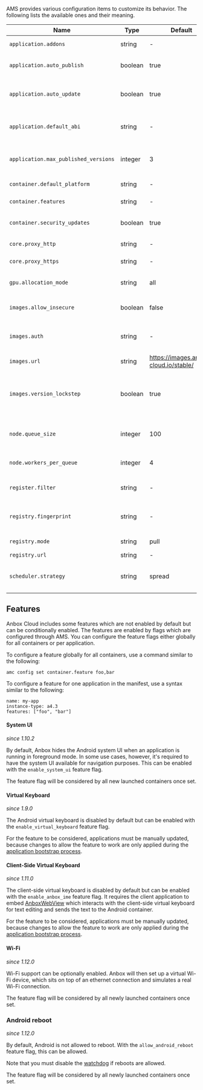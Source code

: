AMS provides various configuration items to customize its behavior. The following lists the available ones and their meaning.


| Name | Type | Default |  Description            |
|------|------|---------|-------------------------|
| `application.addons` | string| -  |Comma separate listed of addons every application managed by AMS should use. |
| `application.auto_publish` | boolean | true | If set to `true` AMS will automatically publish new applications versions when they finished the bootstrap process. `false` disables this. |
| `application.auto_update` | boolean | true | If set to `true` AMS will automatically update applications whenever any dependencies (parent image, addons, global configuration) change. `false` disables this. |
| `application.default_abi` | string | - | Default Android ABI applications should use. See https://developer.android.com/ndk/guides/abis for a list of available ABIs|
|`application.max_published_versions` | integer | 3 | Maximum number of published versions per application. If the number of versions of an application is higher, AMS will automatically clean up older versions. |
|`container.default_platform` | string | -  | Set to the platform name Anbox should use by default |
|`container.features` | string | - | Comma separate list of features to enable (see list below)|
|`container.security_updates` | boolean | true | If set to `true` automatic Ubuntu security updates are applied during the application bootstrap process. `false` will disable this.|
|`core.proxy_http` | string | - | HTTP proxy to use for HTTP requests AMS performs|
|`core.proxy_https` | string | - | HTTPS proxy to use for HTTPS requests AMS performs |
|`gpu.allocation_mode` | string |  all | `all` tells AMS to allocate all available GPUs on a system to a container and `single` will only allocate a single GPU.|
|`images.allow_insecure`| boolean | false | If set to true this allow accepting untrusted certificates provides by the configure image server|
|`images.auth` | string | - | Authentication details for AMS to access the image server. A boolean value will be presented when the item is read indicated if the item is set or not to not expose credentials. |
| `images.url` | string | https://images.anbox-cloud.io/stable/ | URL of the image server to use |
| `images.version_lockstep` | boolean | true | Put the version of the latest pulled image and the AMS version in a lockstep. This ensures a deployment is not automatically updated to newer image versions if AMS is still at an older version. This only applies for new major and minor but not patch version updates. |
| `node.queue_size` | integer | 100 | Maximum size of the queue containing requests to start and stop container per LXD node. Changing the value requires a restart of AMS |
| `node.workers_per_queue` | integer | 4 | Number of workers processing container start and stop requests. Changing the value requires a restart of AMS |
| `register.filter` | string |  - | Comma separate list of tags to filter for when applications are fetched from the application registry. If empty no filter is applied |
| `registry.fingerprint` | string | - | Fingerprint of the certificate the registry uses to TLS secure its HTTPS endpoint. Is used by AMS for mutual TLS authentication with the registry |
| `registry.mode` | string | pull | Mode the registry client in AMS operates in. Possible values are: manual, pull, push|
| `registry.url` | string | - | URL of the application registry to use |
| `scheduler.strategy` | string | spread | Strategy the internal container scheduler in AMS is using to distribute container across available LXD nodes. Possible values are: binpack, spread |

## Features

Anbox Cloud includes some features which are not enabled by default but can be conditionally enabled. The features are enabled by flags which are configured through AMS. You can configure the feature flags either globally for all containers or per application.

To configure a feature globally for all containers, use a command similar to the following:

    amc config set container.feature foo,bar

To configure a feature for one application in the manifest, use a syntax similar to the following:

    name: my-app
    instance-type: a4.3
    features: ["foo", "bar"]

#### System UI

*since 1.10.2*

By default, Anbox hides the Android system UI when an application is running in foreground mode. In some use cases, however, it's required to have the system UI available for navigation purposes. This can be enabled with the `enable_system_ui` feature flag.

The feature flag will be considered by all new launched containers once set.

#### Virtual Keyboard

*since 1.9.0*

The Android virtual keyboard is disabled by default but can be enabled with the `enable_virtual_keyboard` feature flag.

For the feature to be considered, applications must be manually updated, because changes to allow the feature to work are only applied during the [application bootstrap process](https://discourse.ubuntu.com/t/managing-applications/17760#bootstrap).

#### Client-Side Virtual Keyboard

*since 1.11.0*

The client-side virtual keyboard is disabled by default but can be enabled with the `enable_anbox_ime` feature flag. It requires the client application to embed [AnboxWebView](https://discourse.ubuntu.com/t/integrate-a-client-side-virtual-keyboard) which interacts with the client-side virtual keyboard for text editing and sends the text to the Android container.

For the feature to be considered, applications must be manually updated, because changes to allow the feature to work are only applied during the [application bootstrap process](https://discourse.ubuntu.com/t/managing-applications/17760#bootstrap).

#### Wi-Fi

*since 1.12.0*

Wi-Fi support can be optionally enabled. Anbox will then set up a virtual Wi-Fi device, which sits on top of an ethernet connection and simulates a real Wi-Fi connection.

The feature flag will be considered by all newly launched containers once set.

### Android reboot

*since 1.12.0*

By default, Android is not allowed to reboot. With the `allow_android_reboot` feature flag, this can be allowed.

Note that you must disable the [watchdog](https://discourse.ubuntu.com/t/application-manifest/24197#watchdog) if reboots are allowed.

The feature flag will be considered by all newly launched containers once set.
